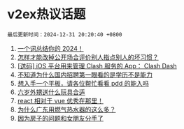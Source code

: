 # v2ex热议话题

`最后更新时间：2024-12-31 20:20:40 +0800`

1. [一个词总结你的 2024！](https://www.v2ex.com/t/1101473)
1. [怎样才能改掉公开场合评价别人指点别人的坏习惯？](https://www.v2ex.com/t/1101430)
1. [[送码] iOS 平台用来管理 Clash 服务的 App： Clash Dash](https://www.v2ex.com/t/1101519)
1. [不知道为什么国内招聘第一眼看的是学历不是能力](https://www.v2ex.com/t/1101567)
1. [想入手一个平板，请各位帮忙看看 pdd 的能入吗](https://www.v2ex.com/t/1101431)
1. [六岁外甥送什么玩具合适](https://www.v2ex.com/t/1101496)
1. [react 相对于 vue 优秀在那里！](https://www.v2ex.com/t/1101553)
1. [为什么广东用燃气热水器的这么多？](https://www.v2ex.com/t/1101451)
1. [因为房子的问题和女朋友分手了](https://www.v2ex.com/t/1101644)

